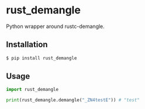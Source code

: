# rust_demangle
Python wrapper around rustc-demangle.

## Installation

```python
$ pip install rust_demangle
```

## Usage

```python
import rust_demangle

print(rust_demangle.demangle("_ZN4testE")) # "test"
```
